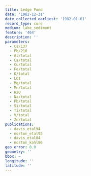 ```yaml
---
title: Ledge Pond
date: '1982-12-31'
date_collected_earliest: '1982-01-01'
record_type: core
medium: lake_sediment
feature: '464'
description: ''
parameters:
  - Cs/137
  - Pb/210
  - Al/total
  - Ca/total
  - Cu/total
  - Fe/total
  - K/total
  - LOI
  - Mg/total
  - Mn/total
  - H2O
  - Na/total
  - Pb/total
  - Si/total
  - Ti/total
  - V/total
  - Zn/total
publications:
  - davis_etal94
  - norton_etal92
  - davis_etal84
  - norton_kahl86
geo_error: 0.0
geometry: ''
bbox: ~
longitude: ''
latitude: ''
---
```

